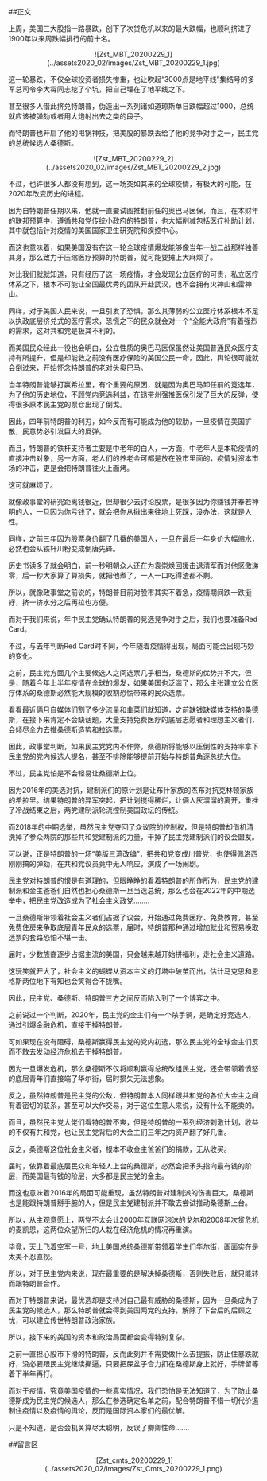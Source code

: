 ##正文

上周，美国三大股指一路暴跌，创下了次贷危机以来的最大跌幅，也顺利挤进了1900年以来周跌幅排行的前十名。

 <div align="center">![Zst_MBT_20200229_1](../assets2020_02/images/Zst_MBT_20200229_1.jpg)</div>

这一轮暴跌，不仅全球投资者损失惨重，也让吹起“3000点是地平线”集结号的多军总司令李大霄同志挖了个坑，把自己埋在了地平线之下。

甚至很多人借此挤兑特朗普，伪造出一系列诸如道琼斯单日跌幅超过1000，总统就应该被弹劾或者用大炮射出去之类的段子。

而特朗普也开启了他的甩锅神技，把美股的暴跌丢给了他的竞争对手之一，民主党的总统候选人桑德斯。

 <div align="center">![Zst_MBT_20200229_2](../assets2020_02/images/Zst_MBT_20200229_2.jpg)</div>

不过，也许很多人都没有想到，这一场突如其来的全球疫情，有极大的可能，在2020年改变历史的进程。

因为自特朗普任期以来，他就一直要试图推翻前任的奥巴马医保，而且，在本财年的联邦预算中，遵循共和党传统小政府的特朗普，也大幅削减包括医疗补助计划，其中就包括针对疫情的美国国家卫生研究院和疾控中心。

而这也意味着，如果美国没有在这一轮全球疫情爆发能够像当年一战二战那样独善其身，那么致力于压缩医疗预算的特朗普，就可能要摊上大麻烦了。

对比我们就就知道，只有经历了这一场疫情，才会发现公立医疗的可贵，私立医疗体系之下，根本不可能让全国最优秀的团队开赴武汉，也不会拥有火神山和雷神山。

同样，对于美国人民来说，一旦引发了恐惧，那么其薄弱的公立医疗体系根本不足以执政底层挤兑式的医疗需求，恐慌之下的民众就会对一个“全能大政府”有着强烈的需求，这对共和党是极其不利的。

而美国民众经此一役也会明白，公立性质的奥巴马医保虽然让美国普通民众医疗支持有所提升，但是却能救之前没有医疗保险的美国公民一命，因此，舆论很可能就会倒过来，开始怀念特朗普的老对头奥巴马。

当年特朗普能够打赢希拉里，有个重要的原因，就是因为奥巴马卸任前的竞选年，为了他的历史地位，不顾党内竞选利益，在锈带州强推医保引发了巨大的反弹，使得很多原本民主党的票仓出现了倒戈。

因此，四年前特朗普的利刃，如今反而有可能成为他的软肋，一旦疫情在美国扩散，民意势必引发巨大的反弹。

而且，特朗普的铁杆支持者主要是中老年的白人，一方面，中老年人是本轮疫情的直接冲击对象，另一方面，老人们的养老金可都是放在股市里面的，疫情对资本市场的冲击，更是会把特朗普往火上面烤。

这可就麻烦了。

就像政事堂的研究距离钱很近，但却很少去讨论股票，是很多因为你赚钱并奉若神明的人，一旦因为你亏钱了，就会把你从揪出来往地上死踩，没办法，这就是人性。

同样，之前三年因为股票身价翻了几番的美国人，一旦在最后一年身价大幅缩水，必然也会从铁杆川粉变成倒唐先锋。

历史书读多了就会明白，前一秒明朝众人还在为袁崇焕回援击退清军而对他感激涕零，后一秒大家算了算损失，就把他煮了，一人一口吃得渣都不剩。

所以，就像政事堂之前说的，特朗普目前对股市其实不着急，疫情期间跌一跌挺好，挤一挤水分之后再拉也方便。

而对于我们来说，年中民主党确认特朗普的竞选竞争对手之后，我们也要准备Red Card。

不过，与去年判断Red Card时不同，今年随着疫情得出现，局面可能会出现巧妙的变化。

之前，民主党方面几个主要候选人之间选票几乎相当，桑德斯的优势并不大，但是，随着今年上半年疫情在全球的爆发，如果美国也泛滥了，那么主张建立公立医疗体系的桑德斯必然能大规模的收割恐慌带来的民众选票。

看看最近俩月自媒体们割了多少流量和韭菜们就知道，之前缺钱缺媒体支持的桑德斯，在接下来肯定不会缺话题，大量支持免费医疗的底层志愿者和理想主义者们，会倾尽全力去推桑德斯造势和拉选票。

因此，政事堂判断，如果民主党党内不作弊，桑德斯将能够以压倒性的支持率拿下民主党的党内候选人提名，甚至不排除能够提前开始与特朗普角逐总统大位。

不过，民主党怕是不会轻易让桑德斯上位。

因为2016年的美选对抗，建制派们的原计划是让布什家族的杰布对抗克林顿家族的希拉里。结果特朗普的异军突起，把计划搅得稀烂，让俩人灰溜溜的离开，重挫了冷战结束之后，两党建制派轮流控制美国政坛的传统。

而2018年的中期选举，虽然民主党夺回了众议院的控制权，但是特朗普却借机清洗掉了参众两院的那些共和党建制派的力量，干掉了民主党建制派们的议会盟友。

可以说，正是特朗普的一场“美版三湾改编”，把共和党变成川普党，也使得佩洛西刚刚搞的弹劾，在共和党议员竟中无人响应，演成了一场闹剧。

民主党对特朗普的恨是有道理的，但眼睁睁的看着特朗普的所作所为，民主党的建制派和金主爸爸们自然也担心桑德斯一旦当选总统，那么也会在2022年的中期选举中，把民主党改造成为了社会主义政党........

一旦桑德斯带领着社会主义者们占据了议会，开始通过免费医疗、免费教育，甚至免费住房来争取底层青年民众的选票，届时，特朗普那种通过增加就业和贸易换取选票的套路恐怕不堪一击。

届时，少数族裔逐步占据主流的美国，只会越来越开始拼福利，走社会主义道路。

这玩笑就开大了，社会主义的蝴蝶从资本主义的灯塔中破茧而出，估计马克思和恩格斯两位地下有知也会笑得合不拢嘴。

因此，民主党、桑德斯、特朗普三方之间反而陷入到了一个博弈之中。

之前说过一个判断，2020年，民主党的金主们有一个杀手锏，是确定好竞选人，通过引爆金融危机，直接干掉特朗普。

可如果现在没有阻碍，桑德斯赢得民主党的党内初选，那么民主党的全球金主们反而不敢去发动经济危机去干掉特朗普。

因为一旦爆发危机，那么桑德斯不仅将顺利赢得总统改组民主党，还会带领着愤怒的底层青年们直接端了华尔街，届时损失无法想象。

反之，虽然特朗普是民主党的公敌，但特朗普本人同样跟共和党的各位大金主之间有着密切的联系，甚至可以大作交易，对于这位生意人来说，没有什么不能卖的。

而且，虽然民主党大佬们看特朗普不爽，但是特朗普的一系列经济刺激计划，收益的不仅有共和党，也让民主党背后的大金主们三年之内资产翻了好几番。

反之，桑德斯这位社会主义者，根本不收金主爸爸们的捐款，无从收买。

届时，依靠着最底层民众和年轻人上台的桑德斯，必然会把矛头指向最有钱的阶层，而美国最有钱的阶层，大多都是民主党的金主。

而这也意味着2016年的局面可能重现，虽然特朗普对建制派的伤害巨大，桑德斯也是能跟特朗普掰手腕的人，但是民主党建制派并不敢去尝试推动桑德斯上台。

所以，从主观意愿上，两党不太会让2000年互联网泡沫的戈尔和2008年次贷危机的麦凯恩，这两位众望所归的人栽在经济危机的情况再重演。

毕竟，天上飞着空军一号，地上美国总统桑德斯带领着学生们华尔街，画面实在是太美不忍直视。

所以，对于民主党内来说，现在最重要的是解决掉桑德斯，否则失败后，就只能转而跟特朗普合作。

而对于特朗普来说，最优选却是支持对自己最有威胁的桑德斯，因为一旦桑成为了民主党的候选人，那么特朗普就会得到美国两党的支持，解除了下台后的后顾之忧，可以建立传世特朗普政治家族。

所以，接下来的美国的资本和政治局面都会变得特别复杂。

之前一直担心股市下滑的特朗普，反而此刻并不需要做什么去提振，防止住暴跌就好，没必要跟民主党继续撕逼，只要把屎盆子合力扣在桑德斯身上就好，手牌留等着下半年再打。

而对于疫情，究竟美国疫情的一些真实情况，我们恐怕是无法知道了，为了防止桑德斯成为民主党的候选人，那么在参选确定名单之前，配合特朗普不惜一切代价遏制住疫情以及疫情的舆论，反而是国际资本家们的最优解。

只是不知道，是否会机关算尽太聪明，反误了卿卿性命.......

##留言区
 <div align="center">![Zst_cmts_20200229_1](../assets2020_02/images/Zst_Cmts_20200229_1.png)</div>